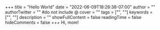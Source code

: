 +++
title = "Hello World"
date = "2022-06-09T18:28:38-07:00"
author = ""
authorTwitter = "" #do not include @
cover = ""
tags = ["", ""]
keywords = ["", ""]
description = ""
showFullContent = false
readingTime = false
hideComments = false
+++
Hi, mom!

